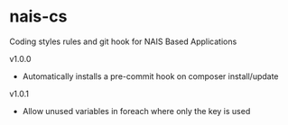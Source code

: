 # nais-cs
Coding styles rules and git hook for NAIS Based Applications

v1.0.0
* Automatically installs a pre-commit hook on composer install/update

v1.0.1
* Allow unused variables in foreach where only the key is used